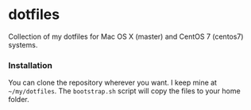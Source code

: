 # dotfiles

Collection of my dotfiles for Mac OS X (master) and CentOS 7 (centos7) systems.

### Installation
You can clone the repository wherever you want. I keep mine at `~/my/dotfiles`.
The `bootstrap.sh` script will copy the files to your home folder.

